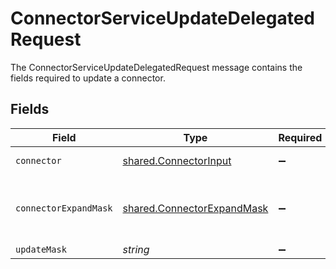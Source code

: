# ConnectorServiceUpdateDelegatedRequest

The ConnectorServiceUpdateDelegatedRequest message contains the fields required to update a connector.


## Fields

| Field                                                                           | Type                                                                            | Required                                                                        | Description                                                                     |
| ------------------------------------------------------------------------------- | ------------------------------------------------------------------------------- | ------------------------------------------------------------------------------- | ------------------------------------------------------------------------------- |
| `connector`                                                                     | [shared.ConnectorInput](../../../sdk/models/shared/connectorinput.md)           | :heavy_minus_sign:                                                              | A Connector is used to sync objects into Apps                                   |
| `connectorExpandMask`                                                           | [shared.ConnectorExpandMask](../../../sdk/models/shared/connectorexpandmask.md) | :heavy_minus_sign:                                                              | The ConnectorExpandMask is used to expand related objects on a connector.       |
| `updateMask`                                                                    | *string*                                                                        | :heavy_minus_sign:                                                              | N/A                                                                             |